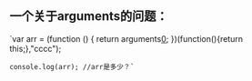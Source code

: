 一个关于arguments的问题：
--------------------------
`var arr = (function () {
	  return arguments[0]();
	})(function(){return this;},"cccc");

	console.log(arr); //arr是多少？`
